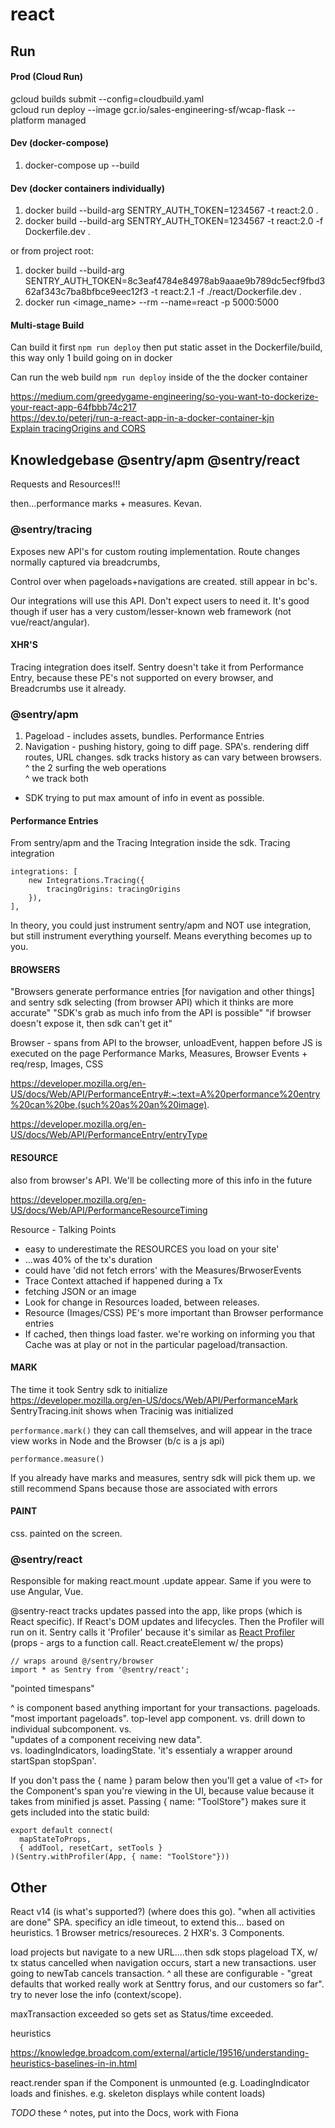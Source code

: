 # react

## Run
#### Prod (Cloud Run)
gcloud builds submit --config=cloudbuild.yaml  
gcloud run deploy --image gcr.io/sales-engineering-sf/wcap-flask --platform managed

#### Dev (docker-compose)
1. docker-compose up --build

#### Dev (docker containers individually)
1. docker build --build-arg SENTRY_AUTH_TOKEN=1234567 -t react:2.0 .
2. docker build --build-arg SENTRY_AUTH_TOKEN=1234567 -t react:2.0 -f Dockerfile.dev .

or from project root:
1. docker build --build-arg SENTRY_AUTH_TOKEN=8c3eaf4784e84978ab9aaae9b789dc5ecf9fbd362af343c7ba8bfbce9eec12f3 -t react:2.1 -f ./react/Dockerfile.dev .
2. docker run <image_name> --rm --name=react -p 5000:5000

#### Multi-stage Build 
Can build it first `npm run deploy` then put static asset in the Dockerfile/build, this way only 1 build going on in docker  

Can run the web build `npm run deploy` inside of the the docker container  

https://medium.com/greedygame-engineering/so-you-want-to-dockerize-your-react-app-64fbbb74c217  
https://dev.to/peterj/run-a-react-app-in-a-docker-container-kjn  
[Explain tracingOrigins and CORS](https://github.com/getsentry/sentry-docs/pull/1556/commits/4fb9cbaee016c0bffe95ab7277ef526b759c9cac)

## Knowledgebase @sentry/apm @sentry/react

Requests and Resources!!!

then...performance marks + measures. Kevan. 

### @sentry/tracing
Exposes new API's for custom routing implementation.
Route changes normally captured via breadcrumbs,

Control over when pageloads+navigations are created. still appear in bc's.

Our integrations will use this API. Don't expect users to need it. It's good though if user has a very custom/lesser-known web framework (not vue/react/angular).

#### XHR'S
Tracing integration does itself. Sentry doesn't take it from Performance Entry, because these PE's not supported on every browser, and Breadcrumbs use it already.

### @sentry/apm
1. Pageload - includes assets, bundles. Performance Entries
2. Navigation - pushing history, going to diff page. SPA's. rendering diff routes, URL changes. sdk tracks history as can vary between browsers.  
^ the 2 surfing the web operations  
^ we track both  

- SDK trying to put max amount of info in event as possible.

#### Performance Entries 
From sentry/apm and the Tracing Integration inside the sdk.
Tracing integration
```
integrations: [
    new Integrations.Tracing({
        tracingOrigins: tracingOrigins
    }),
],
```
In theory, you could just instrument sentry/apm and NOT use integration, but still instrument everything yourself. Means everything becomes up to you.

#### BROWSERS
"Browsers generate performance entries [for navigation and other things] and sentry sdk selecting (from browser API) which it thinks are more accurate" "SDK's grab as much info from the API is possible" "if browser doesn't expose it, then sdk can't get it"

Browser - spans from API to the browser, unloadEvent, happen before JS is executed on the page Performance Marks, Measures, Browser Events + req/resp, Images, CSS

https://developer.mozilla.org/en-US/docs/Web/API/PerformanceEntry#:~:text=A%20performance%20entry%20can%20be,(such%20as%20an%20image).

https://developer.mozilla.org/en-US/docs/Web/API/PerformanceEntry/entryType

#### RESOURCE
also from browser's API. We'll be collecting more of this info in the future

https://developer.mozilla.org/en-US/docs/Web/API/PerformanceResourceTiming

Resource - Talking Points  
- easy to underestimate the RESOURCES you load on your site'
- ...was 40% of the tx's duration
- could have 'did not fetch errors' with the Measures/BrwoserEvents
- Trace Context attached if happened during a Tx
- fetching JSON or an image
- Look for change in Resources loaded, between releases.
- Resource (Images/CSS) PE's more important than Browser performance entries
- If cached, then things load faster. we're working on informing you that Cache was at play or not in the particular pageload/transaction. 

#### MARK
The time it took Sentry sdk to initialize   
https://developer.mozilla.org/en-US/docs/Web/API/PerformanceMark  
SentryTracing.init shows when Tracinig was initialized

`performance.mark()` they can call themselves, and will appear in the trace view
works in Node and the Browser (b/c is a js api)

`performance.measure()`

If you already have marks and measures, sentry sdk will pick them up. we still recommend Spans because those are associated with errors

#### PAINT
css. painted on the screen.

### @sentry/react 
Responsible for making react.mount .update appear. Same if you were to use Angular, Vue.

@sentry-react tracks updates passed into the app, like props (which is React specific).
If React's DOM updates and lifecycles. Then the Profiler will run on it. Sentry calls it 'Profiler' because it's similar as [React Profiler](https://reactjs.org/blog/2018/09/10/introducing-the-react-profiler.html)  
(props - args to a function call. React.createElement w/ the props)  

```
// wraps around @/sentry/browser
import * as Sentry from '@sentry/react'; 
```

"pointed timespans"

^ is component based
anything important for your transactions. pageloads. 
"most important pageloads". 
top-level app component. 
vs. 
drill down to individual subcomponent. 
vs.  
"updates of a component receiving new data".  
vs. 
loadingIndicators, loadingState. 
'it's essentialy a wrapper around startSpan stopSpan'.


If you don't pass the { name } param below then you'll get a value of  `<T>` for the Component's span you're viewing in the UI, because value because it takes from minified js asset. Passing { name: "ToolStore"} makes sure it gets included into the static build:
```
export default connect(
  mapStateToProps,
  { addTool, resetCart, setTools }
)(Sentry.withProfiler(App, { name: "ToolStore"})) 
```

## Other
React v14 (is what's supported?)
(where does this go).
"when all activities are done" SPA.
specificy an idle timeout, to extend this...
based on heuristics.
1 Browser metrics/resoureces.
2 HXR's.
3 Components.

load projects but navigate to a new URL....then sdk stops plageload TX, w/ tx status cancelled
when navigation occurs, start a new transactions.
user going to newTab cancels transaction.
^ all these are configurable - "great defaults that worked really work at Senttry forus, and our customers so far".
try to never lose the info (context/scope).

maxTransaction exceeded so gets set as Status/time exceeded.


heuristics

https://knowledge.broadcom.com/external/article/19516/understanding-heuristics-baselines-in-in.html



react.render span if the Component is unmounted (e.g. LoadingIndicator loads and finishes. e.g. skeleton displays while content loads)




*TODO* these ^ notes, put into the Docs, work with Fiona